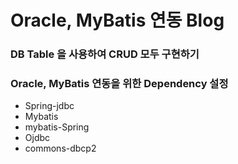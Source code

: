 # Oracle, MyBatis 연동 Blog
### DB Table 을 사용하여 CRUD 모두 구현하기

### Oracle, MyBatis 연동을 위한 Dependency 설정
* Spring-jdbc
* Mybatis
* mybatis-Spring
* Ojdbc
* commons-dbcp2